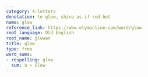 ```yaml
---
category: 4-letters
denotation: to glow, shine as if red-hot
name: glow
reference_link: https://www.etymonline.com/word/glow
root_language: Old English
root_name: glowan
title: glow
type: free
word_sums:
- respelling: glow
  sum: a + Glow
---
```


